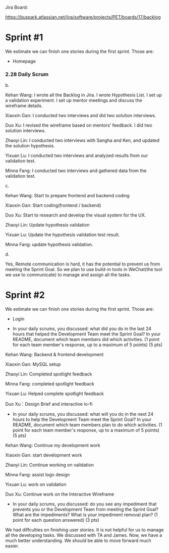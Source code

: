 Jira Board: 

https://buspark.atlassian.net/jira/software/projects/PET/boards/17/backlog
# Sprint #1

We estimate we can finish one stories during the first sprint. Those are: 

- Homepage

### 2.28 Daily Scrum

b.

Kehan Wang: I wrote all the Backlog in Jira. I wrote Hypothesis List. I set up a validation experiment. I set up mentor meetings and discuss the wireframe details. 

Xiaoxin Gan: I conducted two interviews and did two solution interviews.

Duo Xu: I revised the wireframe based on mentors’ feedback. I did two solution interviews. 

Zhaoyi Lin: I conducted two interviews with Sangha and Ken, and updated the solution hypothesis.

Yixuan Lu: I conducted two interviews and analyzed results from our validation test.

Minna Fang: I conducted two interviews and gathered data from the validation test.

c.

Kehan Wang: Start to prepare frontend and backend coding

Xiaoxin Gan: Start coding(frontend / backend)

Duo Xu: Start to research and develop the visual system for the UX. 

Zhaoyi Lin: Update hypothesis validation 

Yixuan Lu: Update the hypothesis validation test result.

Minna Fang: update hypothesis validation.

d.

Yes, Remote communication is hard, it has the potential to prevent us from meeting the Sprint Goal. So we plan to use build-in tools in WeChat(the tool we use to communicate) to manage and assign all the tasks.


# Sprint #2

We estimate we can finish one stories during the first sprint. Those are: 

- Login

- In your daily scrums, you discussed: what did you do in the last 24 hours that helped the Development Team meet the Sprint Goal? In your README, document which team members did which activities. (1 point for each team member's response, up to a maximum of 5 points) (5 pts)

Kehan Wang: Backend & frontend development

Xiaoxin Gan: MySQL setup

Zhaoyi Lin: Completed spotlight feedback

Minna Fang: completed spotlight feedback

Yixuan Lu: Helped complete spotlight feedback

Duo Xu：Design Brief and interactive lo-fi

- In your daily scrums, you discussed: what will you do in the next 24 hours to help the Development Team meet the Sprint Goal? In your README, document which team members plan to do which activities. (1 point for each team member's response, up to a maximum of 5 points) (5 pts)

Kehan Wang: Continue my development work

Xiaoxin Gan: start development work

Zhaoyi Lin: Continue working on validation

Minna Fang: assist logo design 

Yixuan Lu: work on validation

Duo Xu: Continue work on the Interactive Wireframe 

- In your daily scrums, you discussed: do you see any impediment that prevents you or the Development Team from meeting the Sprint Goal? What are the impediments? What is your impediment removal plan? (1 point for each question answered) (3 pts)

We had diffculties on finishing user stories. It is not helpful for us to manage all the developing tasks. We discussed with TA and James. Now, we have a much better understanding. We should be able to move forward much easier.

